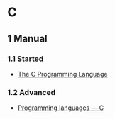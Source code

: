 # C
## 1 Manual
### 1.1 Started
* [The C Programming Language](./The%20C%20Programming%20Language.pdf)

### 1.2 Advanced
* [Programming languages — C](./Programming%20languages%20-%20C.pdf)